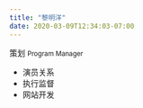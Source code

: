 ```yaml
---
title: "黎明洋"
date: 2020-03-09T12:34:03-07:00
---
```


策划 <small>Program Manager</small>

*   演员关系
*   执行监督
*   网站开发